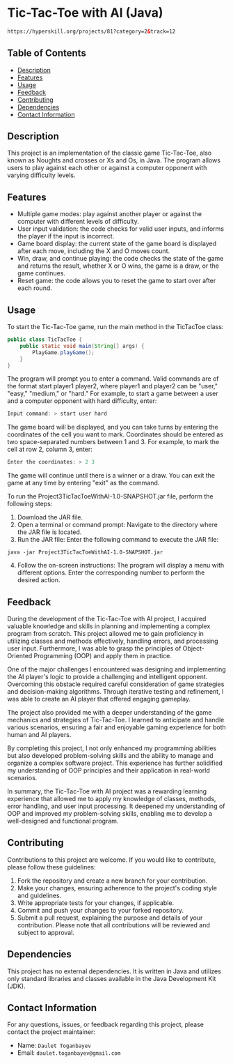 # Tic-Tac-Toe with AI (Java)
```html
https://hyperskill.org/projects/81?category=2&track=12
```

## Table of Contents
- [Description](#description)
- [Features](#features)
- [Usage](#usage)
- [Feedback](#feedback)
- [Contributing](#contributing)
- [Dependencies](#dependencies)
- [Contact Information](#contact-information)

## Description
This project is an implementation of the classic game Tic-Tac-Toe, also known as Noughts and crosses or Xs and Os, in Java. The program allows users to play against each other or against a computer opponent with varying difficulty levels.

## Features
- Multiple game modes: play against another player or against the computer with different levels of difficulty.
- User input validation: the code checks for valid user inputs, and informs the player if the input is incorrect.
- Game board display: the current state of the game board is displayed after each move, including the X and O moves
  count.
- Win, draw, and continue playing: the code checks the state of the game and returns the result, whether X or O wins,
  the game is a draw, or the game continues.
- Reset game: the code allows you to reset the game to start over after each round.

## Usage
To start the Tic-Tac-Toe game, run the main method in the TicTacToe class:
```java
public class TicTacToe {
    public static void main(String[] args) {
        PlayGame.playGame();
    }
}
```
The program will prompt you to enter a command. Valid commands are of the format start player1 player2, where player1 and player2 can be "user," "easy," "medium," or "hard." For example, to start a game between a user and a computer opponent with hard difficulty, enter:
```java
Input command: > start user hard
```
The game board will be displayed, and you can take turns by entering the coordinates of the cell you want to mark. Coordinates should be entered as two space-separated numbers between 1 and 3. For example, to mark the cell at row 2, column 3, enter:
```java
Enter the coordinates: > 2 3
```
The game will continue until there is a winner or a draw. You can exit the game at any time by entering "exit" as the command.

To run the Project3TicTacToeWithAI-1.0-SNAPSHOT.jar file, perform the following steps:

1. Download the JAR file.
2. Open a terminal or command prompt: Navigate to the directory where the JAR file is located.
3. Run the JAR file: Enter the following command to execute the JAR file:
```shell
java -jar Project3TicTacToeWithAI-1.0-SNAPSHOT.jar
```
4. Follow the on-screen instructions: The program will display a menu with different options. Enter the corresponding number to perform the desired action.

## Feedback
During the development of the Tic-Tac-Toe with AI project, I acquired valuable knowledge and skills in planning and implementing a complex program from scratch. This project allowed me to gain proficiency in utilizing classes and methods effectively, handling errors, and processing user input. Furthermore, I was able to grasp the principles of Object-Oriented Programming (OOP) and apply them in practice.

One of the major challenges I encountered was designing and implementing the AI player's logic to provide a challenging and intelligent opponent. Overcoming this obstacle required careful consideration of game strategies and decision-making algorithms. Through iterative testing and refinement, I was able to create an AI player that offered engaging gameplay.

The project also provided me with a deeper understanding of the game mechanics and strategies of Tic-Tac-Toe. I learned to anticipate and handle various scenarios, ensuring a fair and enjoyable gaming experience for both human and AI players.

By completing this project, I not only enhanced my programming abilities but also developed problem-solving skills and the ability to manage and organize a complex software project. This experience has further solidified my understanding of OOP principles and their application in real-world scenarios.

In summary, the Tic-Tac-Toe with AI project was a rewarding learning experience that allowed me to apply my knowledge of classes, methods, error handling, and user input processing. It deepened my understanding of OOP and improved my problem-solving skills, enabling me to develop a well-designed and functional program.

## Contributing
Contributions to this project are welcome. If you would like to contribute, please follow these guidelines:
1. Fork the repository and create a new branch for your contribution.
2. Make your changes, ensuring adherence to the project's coding style and guidelines.
3. Write appropriate tests for your changes, if applicable.
4. Commit and push your changes to your forked repository.
5. Submit a pull request, explaining the purpose and details of your contribution.
Please note that all contributions will be reviewed and subject to approval.

## Dependencies
This project has no external dependencies. It is written in Java and utilizes only standard libraries and classes available in the Java Development Kit (JDK).

## Contact Information
For any questions, issues, or feedback regarding this project, please contact the project maintainer:
- Name: ```Daulet Toganbayev```
- Email: ```daulet.toganbayev@gmail.com```